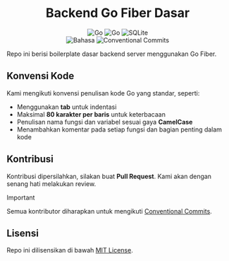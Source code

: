 <div align="center">

# Backend Go Fiber Dasar

![Go](https://img.shields.io/badge/go-%2300ADD8.svg?style=for-the-badge&logo=go&logoColor=white)
![Go](https://img.shields.io/badge/fiber-%2300ADD8.svg?style=for-the-badge)
![SQLite](https://img.shields.io/badge/sqlite-%2307405e.svg?style=for-the-badge&logo=sqlite&logoColor=white)  
![Bahasa](https://img.shields.io/badge/Bahasa-Indonesia-blue)
![Conventional Commits](https://img.shields.io/badge/commit-conventional-blue.svg)

</div>

Repo ini berisi boilerplate dasar backend server menggunakan Go Fiber.

## Konvensi Kode

Kami mengikuti konvensi penulisan kode Go yang standar, seperti:

-   Menggunakan **tab** untuk indentasi
-   Maksimal **80 karakter per baris** untuk keterbacaan
-   Penulisan nama fungsi dan variabel sesuai gaya **CamelCase**
-   Menambahkan komentar pada setiap fungsi dan bagian penting dalam kode

## Kontribusi

Kontribusi dipersilahkan, silakan buat **Pull Request**. Kami akan dengan senang hati melakukan review.

> [!IMPORTANT]
>
> Semua kontributor diharapkan untuk mengikuti [Conventional Commits](https://www.conventionalcommits.org/).

## Lisensi

Repo ini dilisensikan di bawah [MIT License](LICENSE).
